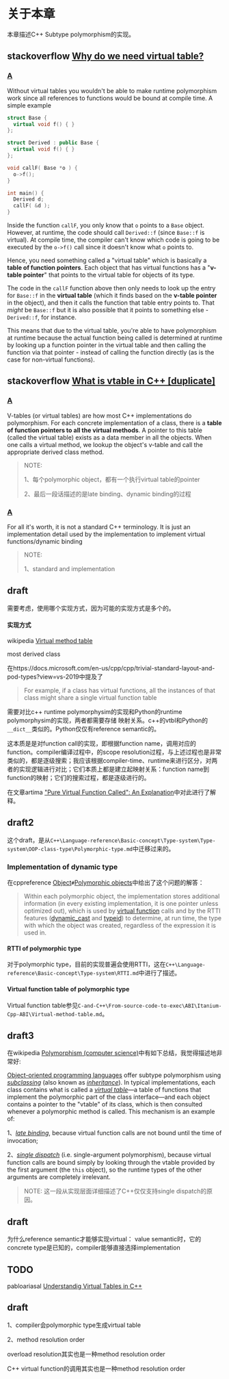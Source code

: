 # 关于本章

本章描述C++ Subtype polymorphism的实现。

## stackoverflow [Why do we need virtual table?](https://stackoverflow.com/questions/3004501/why-do-we-need-virtual-table)

### [A](https://stackoverflow.com/a/3004555)

Without virtual tables you wouldn't be able to make runtime polymorphism work since all references to functions would be bound at compile time. A simple example

```cpp
struct Base {
  virtual void f() { }
};

struct Derived : public Base {
  virtual void f() { }
};

void callF( Base *o ) {
  o->f();
}

int main() {
  Derived d;
  callF( &d );
}
```

Inside the function `callF`, you only know that `o` points to a `Base` object. However, at runtime, the code should call `Derived::f` (since `Base::f` is virtual). At compile time, the compiler can't know which code is going to be executed by the `o->f()` call since it doesn't know what `o` points to.

Hence, you need something called a "virtual table" which is basically a **table of function pointers**. Each object that has virtual functions has a "**v-table pointer**" that points to the virtual table for objects of its type.

The code in the `callF` function above then only needs to look up the entry for `Base::f` in the **virtual table** (which it finds based on the **v-table pointer** in the object), and then it calls the function that table entry points to. That *might* be `Base::f` but it is also possible that it points to something else - `Derived::f`, for instance.

This means that due to the virtual table, you're able to have polymorphism at runtime because the actual function being called is determined at runtime by looking up a function pointer in the virtual table and then calling the function via that pointer - instead of calling the function directly (as is the case for non-virtual functions).



## stackoverflow [What is vtable in C++ [duplicate]](https://stackoverflow.com/questions/3554909/what-is-vtable-in-c)

### [A](https://stackoverflow.com/a/3555290)

V-tables (or virtual tables) are how most C++ implementations do polymorphism. For each concrete implementation of a class, there is a **table of function pointers to all the virtual methods**. A pointer to this table (called the virtual table) exists as a data member in all the objects. When one calls a virtual method, we lookup the object's v-table and call the appropriate derived class method.

> NOTE: 
>
> 1、每个polymorphic object，都有一个执行virtual table的pointer
>
> 2、最后一段话描述的是late binding、dynamic binding的过程

### [A](https://stackoverflow.com/a/3554995)

For all it's worth, it is not a standard C++ terminology. It is just an implementation detail used by the implementation to implement virtual functions/dynamic binding

> NOTE: 
>
> 1、standard and implementation

## draft

需要考虑，使用哪个实现方式，因为可能的实现方式是多个的。

#### 实现方式

wikipedia [Virtual method table](https://en.wikipedia.org/wiki/Virtual_method_table)



most derived class

在https://docs.microsoft.com/en-us/cpp/cpp/trivial-standard-layout-and-pod-types?view=vs-2019中提及了

> For example, if a class has virtual functions, all the instances of that class might share a single virtual function table



需要对比c++ runtime polymorphysim的实现和Python的runtime polymorphysim的实现，两者都需要存储 映射关系。c++的vtbl和Python的`__dict__`类似的。Python仅仅有reference semantic的。



这本质是是对function call的实现，即根据function name，调用对应的function。compiler编译过程中，的scope resolution过程，与上述过程也是非常类似的，都是逐级搜索；我应该根据compiler-time、runtime来进行区分，对两者的实现逻辑进行对比；它们本质上都是建立起映射关系：function name到function的映射；它们的搜索过程，都是逐级进行的。



在文章artima ["Pure Virtual Function Called": An Explanation](https://www.artima.com/cppsource/pure_virtual.html)中对此进行了解释。



## draft2

这个draft，是从`C++\Language-reference\Basic-concept\Type-system\Type-system\OOP-class-type\Polymorphic-type.md`中迁移过来的。

### Implementation of dynamic type

在cppreference [Object](https://en.cppreference.com/w/cpp/language/object)`#`[Polymorphic objects](https://en.cppreference.com/w/cpp/language/object#Polymorphic_objects)中给出了这个问题的解答：

> Within each polymorphic object, the implementation stores additional information (in every existing implementation, it is one pointer unless optimized out), which is used by [virtual function](https://en.cppreference.com/w/cpp/language/virtual) calls and by the RTTI features ([dynamic_cast](https://en.cppreference.com/w/cpp/language/dynamic_cast) and [typeid](https://en.cppreference.com/w/cpp/language/typeid)) to determine, at run time, the type with which the object was created, regardless of the expression it is used in.

#### RTTI of polymorphic type

对于polymorphic type，目前的实现普遍会使用RTTI，这在`C++\Language-reference\Basic-concept\Type-system\RTTI.md`中进行了描述。

#### Virtual function table of polymorphic type

Virtual function table参见`C-and-C++\From-source-code-to-exec\ABI\Itanium-Cpp-ABI\Virtual-method-table.md`。



## draft3

在wikipedia [Polymorphism (computer science)](https://en.wikipedia.org/wiki/Polymorphism_(computer_science))中有如下总结，我觉得描述地非常好: 

[Object-oriented programming languages](https://en.wikipedia.org/wiki/Object-oriented_programming_language) offer subtype polymorphism using *[subclassing](https://en.wikipedia.org/wiki/Subclass_(computer_science))* (also known as *[inheritance](https://en.wikipedia.org/wiki/Inheritance_in_object-oriented_programming)*). In typical implementations, each class contains what is called a *[virtual table](https://en.wikipedia.org/wiki/Virtual_table)*—a table of functions that implement the polymorphic part of the class interface—and each object contains a pointer to the "vtable" of its class, which is then consulted whenever a polymorphic method is called. This mechanism is an example of:

1、*[late binding](https://en.wikipedia.org/wiki/Late_binding)*, because virtual function calls are not bound until the time of invocation;

2、*[single dispatch](https://en.wikipedia.org/wiki/Single_dispatch)* (i.e. single-argument polymorphism), because virtual function calls are bound simply by looking through the vtable provided by the first argument (the `this` object), so the runtime types of the other arguments are completely irrelevant.

> NOTE: 这一段从实现层面详细描述了C++仅仅支持single dispatch的原因。



## draft

为什么reference semantic才能够实现virtual：
value semantic时，它的concrete type是已知的，compiler能够直接选择implementation

## TODO

pabloariasal [Understandig Virtual Tables in C++](https://pabloariasal.github.io/2017/06/10/understanding-virtual-tables/)



## draft

1、compiler会polymorphic type生成virtual table

2、method resolution order

overload resolution其实也是一种method resolution order

C++ virtual function的调用其实也是一种method resolution order
